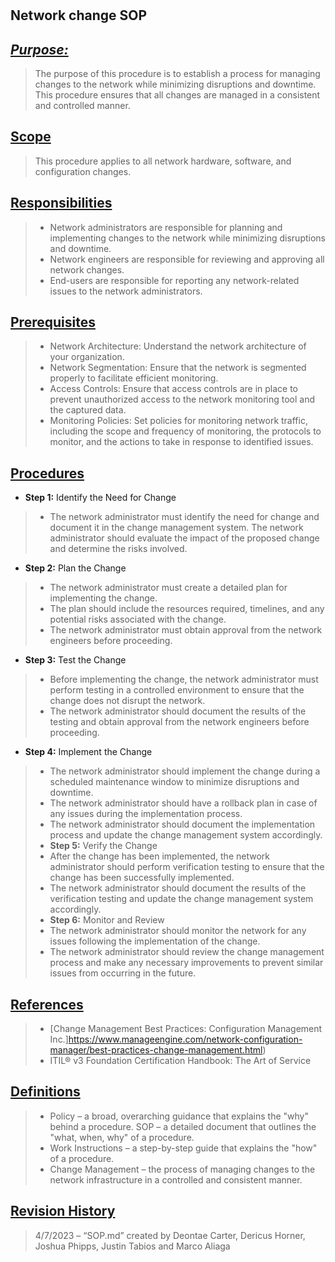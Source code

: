 #
## **Network change SOP**
## <u>*Purpose:*</u>
>  The purpose of this procedure is to establish a process for managing changes to the network while minimizing disruptions and downtime. This procedure ensures that all changes are managed in a consistent and controlled manner.

## <u>Scope</u>
> This procedure applies to all network hardware, software, and configuration changes.

 
## <u>Responsibilities</u>
> - Network administrators are responsible for planning and implementing changes to the network while minimizing disruptions and downtime.
> - Network engineers are responsible for reviewing and approving all network changes.
> - End-users are responsible for reporting any network-related issues to the network administrators.

## <u>Prerequisites</u>
> - Network Architecture: Understand the network architecture of your organization.
> - Network Segmentation: Ensure that the network is segmented properly to facilitate efficient monitoring.
> - Access Controls: Ensure that access controls are in place to prevent unauthorized access to the network monitoring tool and the captured data.
> - Monitoring Policies: Set policies for monitoring network traffic, including the scope and frequency of monitoring, the protocols to monitor, and the actions to take in response to identified issues.

 
## <u>Procedures</u>
 -  **Step 1:** Identify the Need for Change
> - The network administrator must identify the need for change and document it in the change management system.
The network administrator should evaluate the impact of the proposed change and determine the risks involved.
 - **Step 2:** Plan the Change
> - The network administrator must create a detailed plan for implementing the change.
> - The plan should include the resources required, timelines, and any potential risks associated with the change.
> - The network administrator must obtain approval from the network engineers before proceeding.
 - **Step 3:** Test the Change
> - Before implementing the change, the network administrator must perform testing in a controlled environment to ensure that the change does not disrupt the network.
>- The network administrator should document the results of the testing and obtain approval from the network engineers before proceeding.
 - **Step 4:** Implement the Change
> - The network administrator should implement the change during a scheduled maintenance window to minimize disruptions and downtime.
> - The network administrator should have a rollback plan in case of any issues during the implementation process.
> - The network administrator should document the implementation process and update the change management system accordingly.
> - **Step 5:** Verify the Change
> - After the change has been implemented, the network administrator should perform verification testing to ensure that the change has been successfully implemented.
> - The network administrator should document the results of the verification testing and update the change management system accordingly.
> - **Step 6:** Monitor and Review
> - The network administrator should monitor the network for any issues following the implementation of the change.
> - The network administrator should review the change management process and make any necessary improvements to prevent similar issues from occurring in the future.



## <u>References</u> 
> - [Change Management Best Practices: Configuration Management Inc.]https://www.manageengine.com/network-configuration-manager/best-practices-change-management.html)
> - ITIL® v3 Foundation Certification Handbook: The Art of Service

## <u>Definitions</u>
> - Policy – a broad, overarching guidance that explains the "why" behind a procedure.
SOP – a detailed document that outlines the "what, when, why" of a procedure.
> - Work Instructions – a step-by-step guide that explains the "how" of a procedure.
> - Change Management – the process of managing changes to the network infrastructure in a controlled and consistent manner.


## <u>Revision History</u> 
>4/7/2023 – “SOP.md” created by Deontae Carter, Dericus Horner, Joshua Phipps, Justin Tabios and Marco Aliaga
